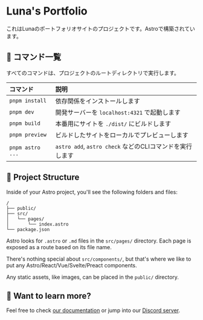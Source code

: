 # Luna's Portfolio

これはLunaのポートフォリオサイトのプロジェクトです。Astroで構築されています。

## 🧞 コマンド一覧

すべてのコマンドは、プロジェクトのルートディレクトリで実行します。

| コマンド | 説明 |
| :--- | :--- |
| `pnpm install` | 依存関係をインストールします |
| `pnpm dev` | 開発サーバーを `localhost:4321` で起動します |
| `pnpm build` | 本番用にサイトを `./dist/` にビルドします |
| `pnpm preview` | ビルドしたサイトをローカルでプレビューします |
| `pnpm astro ...`| `astro add`, `astro check` などのCLIコマンドを実行します |

## 🚀 Project Structure

Inside of your Astro project, you'll see the following folders and files:

```text
/
├── public/
├── src/
│   └── pages/
│       └── index.astro
└── package.json
```

Astro looks for `.astro` or `.md` files in the `src/pages/` directory. Each page is exposed as a route based on its file name.

There's nothing special about `src/components/`, but that's where we like to put any Astro/React/Vue/Svelte/Preact components.

Any static assets, like images, can be placed in the `public/` directory.

## 👀 Want to learn more?

Feel free to check [our documentation](https://docs.astro.build) or jump into our [Discord server](https://astro.build/chat).
